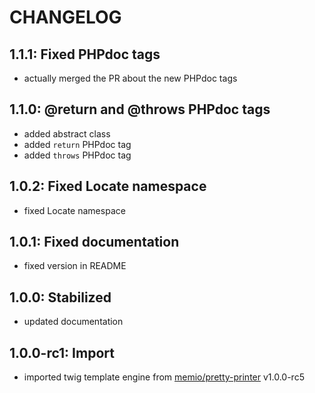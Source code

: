 # CHANGELOG

## 1.1.1: Fixed PHPdoc tags

* actually merged the PR about the new PHPdoc tags

## 1.1.0: @return and @throws PHPdoc tags

* added abstract class
* added `return` PHPdoc tag
* added `throws` PHPdoc tag

## 1.0.2: Fixed Locate namespace

* fixed Locate namespace

## 1.0.1: Fixed documentation

* fixed version in README

## 1.0.0: Stabilized

* updated documentation

## 1.0.0-rc1: Import

* imported twig template engine from [memio/pretty-printer](http://github.com/memio/pretty-printer) v1.0.0-rc5
